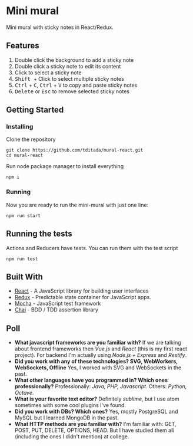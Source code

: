 # Mini mural

Mini mural with sticky notes in React/Redux.

## Features
1. Double click the background to add a sticky note
1. Double click a sticky note to edit its content
1. Click to select a sticky note
1. <kbd>Shift </kbd>+ Click to select multiple sticky notes
1. <kbd>Ctrl</kbd> + <kbd>C</kbd>, <kbd>Ctrl</kbd> + <kbd>V</kbd> to copy and paste sticky notes
1. <kbd>Delete</kbd> or <kbd>Esc</kbd> to remove selected sticky notes


## Getting Started

### Installing

Clone the repository

```
git clone https://github.com/tditada/mural-react.git
cd mural-react
```

Run node package manager to install everything 

```
npm i
```

### Running

Now you are ready to run the mini-mural with just one line:

```
npm run start
```

## Running the tests

Actions and Reducers have tests. You can run them with the test script

```
npm run test
```
## Built With

* [React](https://reactjs.org/) - A JavaScript library for building user interfaces
* [Redux](https://redux.js.org/) -  Predictable state container for JavaScript apps.
* [Mocha](https://mochajs.org/) - JavaScript test framework
* [Chai](http://www.chaijs.com/) - BDD / TDD assertion library 

## Poll
- **What javascript frameworks are you familiar with?**
If we are talking about frontend frameworks then *Vue.js* and *React* (this is my first react project). For backend I'm actually using *Node.js + Express* and *Restify*.
- **Did you work with any of these technologies? SVG, WebWorkers, WebSockets, Offline**
Yes, I worked with SVG and WebSockets in the past.
- **What other languages have you programmed in? Which ones professionally?**
Professionally: *Java, PHP, Javascript*. Others: *Python, Octave*.
- **What is your favorite text editor?**
Definitely *sublime*, but I use atom sometimes with some cool plugins I've found.
- **Did you work with DBs? Which ones?**
Yes, mostly PostgreSQL and MySQL but I learned MongoDB in the past.
- **What HTTP methods are you familiar with?**
I'm familiar with: GET, POST, PUT, DELETE, OPTIONS, HEAD. But I have studied them all (including the ones I didn't mention) at college.
